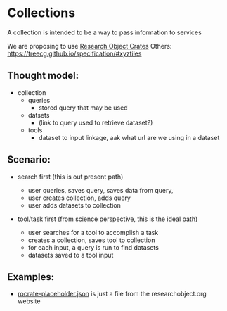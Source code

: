 
# Collections

A collection is intended to be a way to pass information to services

We are proposing to use [Research Object Crates](https://www.researchobject.org/ro-crate/1.1/data-entities.html#web-based-data-entities)
Others:
https://treecg.github.io/specification/#xyztiles

## Thought model:
* collection
  * queries
    * stored query that may be used
  * datsets
    * (link to query used to retrieve dataset?)
  * tools
    * dataset to input linkage, aak what url are we using in a dataset

## Scenario:
* search first (this is out present path)
  * user queries, saves query, saves data from query, 
  * user creates collection, adds query
  * user adds datasets to collection

* tool/task first (from science perspective, this is the ideal path)
   * user searches for a tool to accomplish a task
   * creates a collection, saves tool to collection
   * for each input, a query is run to find datasets
   * datasets saved to a tool input
  
## Examples:
* [rocrate-placeholder.json](../metadata/rocrate/rocrate-placeholder.json) is just a  file from the researchobject.org website




